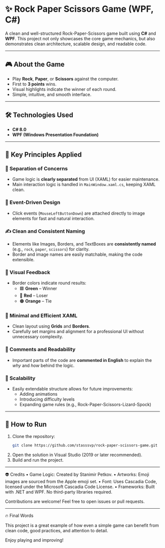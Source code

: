 # ✨ Rock Paper Scissors Game (WPF, C#)

A clean and well-structured Rock-Paper-Scissors game built using **C#** and **WPF**. This project not only showcases the core game mechanics, but also demonstrates clean architecture, scalable design, and readable code.

---

## 🎮 About the Game

- Play **Rock**, **Paper**, or **Scissors** against the computer.  
- First to **3 points** wins.  
- Visual highlights indicate the winner of each round.  
- Simple, intuitive, and smooth interface.

---

## 🛠 Technologies Used

- **C# 8.0**
- **WPF (Windows Presentation Foundation)**

---

## 🧠 Key Principles Applied

### 💂 Separation of Concerns
- Game logic is **clearly separated** from UI (XAML) for easier maintenance.  
- Main interaction logic is handled in `MainWindow.xaml.cs`, keeping XAML clean.

### 🎯 Event-Driven Design
- Click events (`MouseLeftButtonDown`) are attached directly to image elements for fast and natural interaction.

### ✍️ Clean and Consistent Naming
- Elements like Images, Borders, and TextBoxes are **consistently named** (e.g., `rock`, `paper`, `scissors`) for clarity.  
- Border and image names are easily matchable, making the code extensible.

### 🌈 Visual Feedback
- Border colors indicate round results:
  - 🟩 **Green** – Winner  
  - 🔴 **Red** – Loser  
  - 🟠 **Orange** – Tie  

### 🧹 Minimal and Efficient XAML
- Clean layout using **Grids** and **Borders**.  
- Carefully set margins and alignment for a professional UI without unnecessary complexity.

### 💬 Comments and Readability
- Important parts of the code are **commented in English** to explain the *why* and *how* behind the logic.

### 🚀 Scalability
- Easily extendable structure allows for future improvements:
  - Adding animations  
  - Introducing difficulty levels  
  - Expanding game rules (e.g., Rock-Paper-Scissors-Lizard-Spock)

---

## 🚀 How to Run

1. Clone the repository:
   ```bash
   git clone https://github.com/stasssvp/rock-paper-scissors-game.git
2.	Open the solution in Visual Studio (2019 or later recommended).
3.	Build and run the project.

---

👽 Credits
	•	Game Logic: Created by Stanimir Petkov.
	•	Artworks: Emoji images are sourced from the Apple emoji set.
	•	Font: Uses Cascadia Code, licensed under the Microsoft Cascadia Code License.
	•	Frameworks: Built with .NET and WPF. No third-party libraries required.

Contributions are welcome! Feel free to open issues or pull requests.

---

🔥 Final Words

This project is a great example of how even a simple game can benefit from clean code, good practices, and attention to detail.

Enjoy playing and improving!
